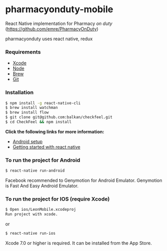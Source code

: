 # pharmacyonduty-mobile
React Native implementation for Pharmacy *on duty* (https://github.com/emre/PharmacyOnDuty)

pharmacyonduty uses react native, redux

### Requirements
- [Xcode](https://developer.apple.com/xcode/)
- [Node](https://nodejs.org)
- [Brew](http://brew.sh/)
- [Git](https://git-scm.com/)

### Installation

```bash
$ npm install -g react-native-cli
$ brew install watchman
$ brew install flow
$ git clone git@github.com:balkan/checkfeel.git
$ cd CheckFeel && npm install
```

**Click the following links for more information:**
- [Android setup](https://facebook.github.io/react-native/docs/android-setup.html)
- [Getting started with react native](https://facebook.github.io/react-native/docs/getting-started.html)

### To run the project for Android

```bash
$ react-native run-android
```
Facebook recommended to Genymotion for Android Emulator. Genymotion is Fast And Easy Android Emulator.

### To run the project for IOS (require Xcode)

```bash
$ Open ios/LeonMobile.xcodeproj
Run project with xcode.
```
or
```bash
$ react-native run-ios
```

Xcode 7.0 or higher is required. It can be installed from the App Store.
